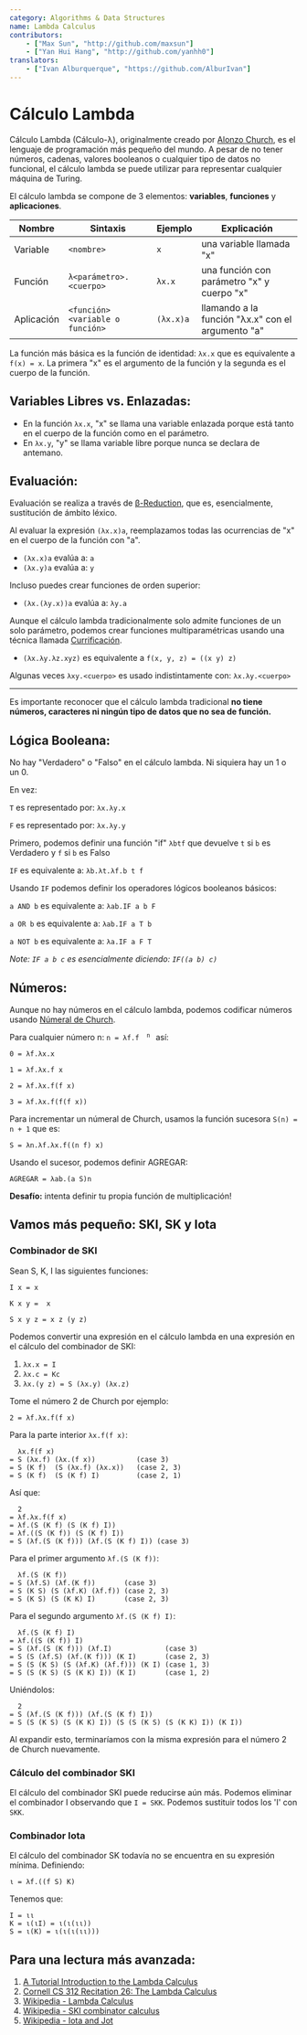 ```yaml
---
category: Algorithms & Data Structures
name: Lambda Calculus
contributors:
    - ["Max Sun", "http://github.com/maxsun"]
    - ["Yan Hui Hang", "http://github.com/yanhh0"]
translators:
    - ["Ivan Alburquerque", "https://github.com/AlburIvan"]
---
```


# Cálculo Lambda

Cálculo Lambda (Cálculo-λ), originalmente creado por 
[Alonzo Church](https://es.wikipedia.org/wiki/Alonzo_Church),
es el lenguaje de programación más pequeño del mundo.
A pesar de no tener números, cadenas, valores booleanos o cualquier 
tipo de datos no funcional, el cálculo lambda se puede utilizar para 
representar cualquier máquina de Turing.

El cálculo lambda se compone de 3 elementos: **variables**, **funciones** y
**aplicaciones**.

| Nombre        | Sintaxis                             | Ejemplo   | Explicación                                   |
|-------------|------------------------------------|-----------|-----------------------------------------------|
| Variable    | `<nombre>`                           | `x`       | una variable llamada "x"                          |
| Función    | `λ<parámetro>.<cuerpo>`             | `λx.x`    | una función con parámetro "x" y cuerpo "x"    |
| Aplicación | `<función><variable o función>` | `(λx.x)a` | llamando a la función "λx.x" con el argumento "a" |

La función más básica es la función de identidad: `λx.x` que es equivalente a
`f(x) = x`. La primera "x" es el argumento de la función y la segunda es el 
cuerpo de la función.

## Variables Libres vs. Enlazadas:

- En la función `λx.x`, "x" se llama una variable enlazada porque está tanto en
 el cuerpo de la función como en el parámetro.
- En `λx.y`, "y" se llama variable libre porque nunca se declara de antemano.

## Evaluación:

Evaluación se realiza a través de
[β-Reduction](https://es.wikipedia.org/wiki/C%C3%A1lculo_lambda#%CE%B2-reducci%C3%B3n),
que es, esencialmente, sustitución de ámbito léxico.

Al evaluar la expresión `(λx.x)a`, reemplazamos todas las ocurrencias de "x" 
en el cuerpo de la función con "a".

- `(λx.x)a` evalúa a: `a`
- `(λx.y)a` evalúa a: `y`

Incluso puedes crear funciones de orden superior:

- `(λx.(λy.x))a` evalúa a: `λy.a`

Aunque el cálculo lambda tradicionalmente solo admite funciones 
de un solo parámetro, podemos crear funciones multiparamétricas usando 
una técnica llamada [Currificación](https://es.wikipedia.org/wiki/Currificación).

- `(λx.λy.λz.xyz)` es equivalente a `f(x, y, z) = ((x y) z)`

Algunas veces `λxy.<cuerpo>` es usado indistintamente con: `λx.λy.<cuerpo>`

----

Es importante reconocer que el cálculo lambda tradicional **no tiene números, 
caracteres ni ningún tipo de datos que no sea de función.**

## Lógica Booleana:

No hay "Verdadero" o "Falso" en el cálculo lambda. Ni siquiera hay un 1 o un 0.

En vez:

`T` es representado por: `λx.λy.x`

`F` es representado por: `λx.λy.y`

Primero, podemos definir una función "if" `λbtf` que devuelve 
`t` si `b` es Verdadero y `f` si `b` es Falso

`IF` es equivalente a: `λb.λt.λf.b t f`

Usando `IF` podemos definir los operadores lógicos booleanos básicos:

`a AND b` es equivalente a: `λab.IF a b F`

`a OR b` es equivalente a: `λab.IF a T b`

`a NOT b` es equivalente a: `λa.IF a F T`

*Note: `IF a b c` es esencialmente diciendo: `IF((a b) c)`*

## Números:

Aunque no hay números en el cálculo lambda, podemos codificar números usando 
[Númeral de Church](https://en.wikipedia.org/wiki/Church_encoding).

Para cualquier número n: <code>n = λf.f <sup> n </sup></code> así:

`0 = λf.λx.x`

`1 = λf.λx.f x`

`2 = λf.λx.f(f x)`

`3 = λf.λx.f(f(f x))`

Para incrementar un númeral de Church, usamos la función sucesora 
`S(n) = n + 1` que es:

`S = λn.λf.λx.f((n f) x)`

Usando el sucesor, podemos definir AGREGAR:

`AGREGAR = λab.(a S)n`

**Desafío:** intenta definir tu propia función de multiplicación!

## Vamos más pequeño: SKI, SK y Iota

### Combinador de SKI

Sean S, K, I las siguientes funciones:

`I x = x`

`K x y =  x`

`S x y z = x z (y z)`

Podemos convertir una expresión en el cálculo lambda en una expresión 
en el cálculo del combinador de SKI:

1. `λx.x = I`
2. `λx.c = Kc`
3. `λx.(y z) = S (λx.y) (λx.z)`

Tome el número 2 de Church por ejemplo:

`2 = λf.λx.f(f x)`

Para la parte interior `λx.f(f x)`:
```
  λx.f(f x)
= S (λx.f) (λx.(f x))          (case 3)
= S (K f)  (S (λx.f) (λx.x))   (case 2, 3)
= S (K f)  (S (K f) I)         (case 2, 1)
```

Así que:
```
  2
= λf.λx.f(f x)
= λf.(S (K f) (S (K f) I))
= λf.((S (K f)) (S (K f) I))
= S (λf.(S (K f))) (λf.(S (K f) I)) (case 3)
```

Para el primer argumento `λf.(S (K f))`:
```
  λf.(S (K f))
= S (λf.S) (λf.(K f))       (case 3)
= S (K S) (S (λf.K) (λf.f)) (case 2, 3)
= S (K S) (S (K K) I)       (case 2, 3)
```

Para el segundo argumento `λf.(S (K f) I)`:
```
  λf.(S (K f) I)
= λf.((S (K f)) I)
= S (λf.(S (K f))) (λf.I)             (case 3)
= S (S (λf.S) (λf.(K f))) (K I)       (case 2, 3)
= S (S (K S) (S (λf.K) (λf.f))) (K I) (case 1, 3)
= S (S (K S) (S (K K) I)) (K I)       (case 1, 2)
```

Uniéndolos:
```
  2
= S (λf.(S (K f))) (λf.(S (K f) I))
= S (S (K S) (S (K K) I)) (S (S (K S) (S (K K) I)) (K I))
```

Al expandir esto, terminaríamos con la misma expresión para el número 2 de Church nuevamente.

### Cálculo del combinador SKI

El cálculo del combinador SKI puede reducirse aún más. Podemos eliminar 
el combinador I observando que `I = SKK`. Podemos sustituir 
todos los 'I' con `SKK`.

### Combinador Iota

El cálculo del combinador SK todavía no se encuentra en su expresión mínima. 
Definiendo:

```
ι = λf.((f S) K)
```

Tenemos que:

```
I = ιι
K = ι(ιI) = ι(ι(ιι))
S = ι(K) = ι(ι(ι(ιι)))
```

## Para una lectura más avanzada:

1. [A Tutorial Introduction to the Lambda Calculus](http://www.inf.fu-berlin.de/lehre/WS03/alpi/lambda.pdf)
2. [Cornell CS 312 Recitation 26: The Lambda Calculus](http://www.cs.cornell.edu/courses/cs3110/2008fa/recitations/rec26.html)
3. [Wikipedia - Lambda Calculus](https://es.wikipedia.org/wiki/Cálculo_lambda)
4. [Wikipedia - SKI combinator calculus](https://en.wikipedia.org/wiki/SKI_combinator_calculus)
5. [Wikipedia - Iota and Jot](https://en.wikipedia.org/wiki/Iota_and_Jot)

